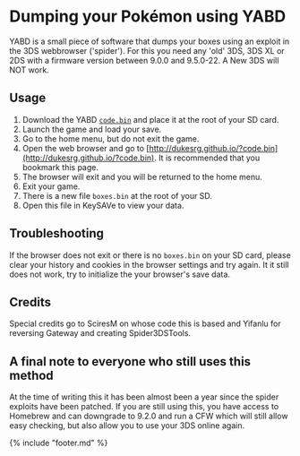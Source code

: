 # Dumping your Pokémon using YABD

YABD is a small piece of software that dumps your boxes using an exploit in the 3DS webbrowser ('spider'). For this you need any 'old' 3DS, 3DS XL or 2DS with a firmware version between 9.0.0 and 9.5.0-22. A New 3DS will NOT work.

## Usage

1. Download the YABD [`code.bin`](https://drive.google.com/file/d/0B1vPoiWMLosrWmNkU05rS2xsVHM/view?usp=sharing) and place it at the root of your SD card.
2. Launch the game and load your save.
3. Go to the home menu, but do not exit the game.
4. Open the web browser and go to [http://dukesrg.github.io/?code.bin](http://dukesrg.github.io/?code.bin). It is recommended that you bookmark this page.
5. The browser will exit and you will be returned to the home menu.
6. Exit your game.
7. There is a new file `boxes.bin` at the root of your SD.
8. Open this file in KeySAVe to view your data.

## Troubleshooting

If the browser does not exit or there is no `boxes.bin` on your SD card, please clear your history and cookies in the browser settings and try again. It it still does not work, try to initialize the your browser's save data.

## Credits

Special credits go to SciresM on whose code this is based and Yifanlu for reversing Gateway and creating Spider3DSTools.

## A final note to everyone who still uses this method

At the time of writing this it has been almost been a year since the spider exploits have been patched. If you are still using this, you have access to Homebrew and can downgrade to 9.2.0 and run a CFW which will still allow easy checking, but also allow you to use your 3DS online again.

{% include "footer.md" %}
